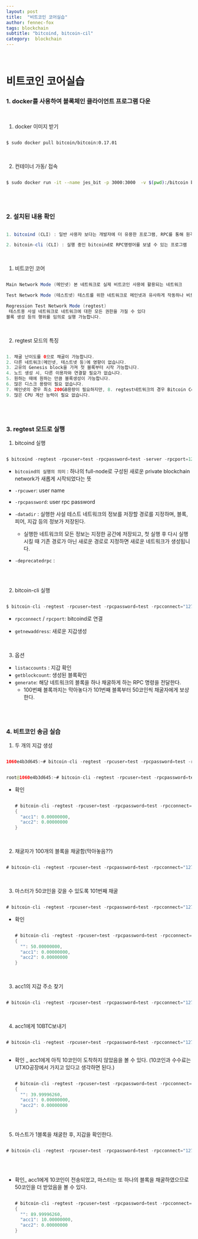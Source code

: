 ```yaml
---
layout: post
title:  "비트코인 코어실습"
author: fennec-fox
tags: blockchain
subtitle: "bitcoind, bitcoin-cil"
category:  blockchain
---
```


<br>

# 비트코인 코어실습

### 1. docker를 사용하여 블록체인 클라이언트 프로그램 다운

<br>

1) docker 이미지 받기

```bash

$ sudo docker pull bitcoin/bitcoin:0.17.01 

```

<br>

2) 컨테이너 가동/ 접속

```bash

$ sudo docker run -it --name jes_bit -p 3000:3000  -v $(pwd):/bitcoin bitcoin/bitcoin:0.17.01 bash 

```

<br>

<br>

### 2. 설치된 내용 확인

```java

1. bitcoind (CLI) : 일반 사용자 보다는 개발자에 더 유용한 프로그램, RPC를 통해 원격 제어할 수 있는 full-node기능

2. bitcoin-cli (CLI) : 실행 중인 bitcoind로 RPC명령어를 보낼 수 있는 프로그램

```

<br>

1) 비트코인 코어

```java

Main Network Mode (메인넷) 본 네트워크로 실제 비트코인 사용에 활용되는 네트워크

Test Network Mode (테스트넷) 테스트를 위한 네트워크로 메인넷과 유사하게 작동하나 비트코인에 화폐적 가치가 없음

Regression Test Network Mode (regtest)
 테스트용 사설 네트워크로 네트워크에 대한 모든 권한을 가질 수 있다
블록 생성 등의 행위를 임의로 실행 가능합니다.

```

<br>

2) regtest 모드의 특징

```java

1. 채굴 난이도를 0으로 채굴이 가능합니다.
2. 다른 네트워크(메인넷, 테스트넷 등)에 영향이 없습니다.
3. 고유의 Genesis block을 가져 첫 블록부터 시작 가능합니다.
4. 노드 생성 시, 다른 이용자와 연결할 필요가 없습니다.
5. 원하는 때에 원하는 만큼 블록생성이 가능합니다.
6. 많은 디스크 용량이 필요 없습니다.
7. 메인넷의 경우 최소 200GB용량이 필요하지만, 8. regtest네트워크의 경우 Bitcoin Core를 설치하기 위한 17MB + 100블록당 2MB 만 필요합니다.
9. 많은 CPU 계산 능력이 필요 없습니다.

```

<br>

<br>

### 3. regtest 모드로 실행

1) bitcoind 실행

```java

$ bitcoind -regtest -rpcuser=test -rpcpassword=test -server -rpcport=12345 -datadir="$PWD/node1" -deprecatedrpc=accounts

```

- `bitcoind의 실행의 의미` : 하나의 full-node로 구성된 새로운 private blockchain network가 새롭게 시작되었다는 뜻
- `-rpcuwer`: user name
- `-rpcpassword`: user rpc password
- `-datadir` : 실행한 사설 테스트 네트워크의 정보를 저장할 경로를 지정하며, 블록, 피어, 지갑 등의 정보가 저장된다.
  - 실행한 네트워크의 모든 정보는 지정한 공간에 저장되고, 첫 실행 후 다시 실행시킬 때 기존 경로가 아닌 새로운 경로로 지정하면 새로운 네트워크가 생성됩니다.

- `-deprecatedrpc` : 

<br>

<br>

2) bitcoin-cli 실행

```java

$ bitcoin-cli -regtest -rpcuser=test -rpcpassword=test -rpcconnect="127.0.0.1" -rpcport=12345 -datadir="$PWD/node1" getnewaddress acc1 

```

- `rpcconnect`  / `rpcport`: bitcoind로 연결

- `getnewaddress`: 새로운 지갑생성

<br>

3) 옵션

- `listaccounts` : 지갑 확인
- `getblockcount`: 생성된 블록확인
- `generate`: 해당 네트워크의 블록을 하나 채굴하게 하는 RPC 명령을 전달한다. 
  - 100번째 블록까지는 막아놓다가 101번째 블록부터 50코인씩 채굴자에게 보상한다.

<br>

<br>

### 4. 비트코인 송금 실습

1) 두 개의 지갑 생성

```java

1060e4b3d645:~# bitcoin-cli -regtest -rpcuser=test -rpcpassword=test -rpcconnect="127.0.0.1" -rpcport=12345 -datadir="$PWD/node1" getnewaddress acc1 


root@1060e4b3d645:~# bitcoin-cli -regtest -rpcuser=test -rpcpassword=test -rpcconnect="127.0.0.1" -rpcport=12345  -datadir="$PWD/node1" getnewaddress acc2 

```

- 확인

  ```java
  
  # bitcoin-cli -regtest -rpcuser=test -rpcpassword=test -rpcconnect="127.0.0.1" -rpcport=12345   -datadir="$PWD/node1"  listaccounts
  {
    "acc1": 0.00000000,
    "acc2": 0.00000000
  }
  
  ```

<br>

2) 채굴자가 100개의 블록을 채굴함(막아놓음??)

```java

# bitcoin-cli -regtest -rpcuser=test -rpcpassword=test -rpcconnect="127.0.0.1" -rpcport=12345   -datadir="$PWD/node1" generate 100

```

<br>

3) 마스터가 50코인을 갖을 수 있도록 101번째 채굴

```java

# bitcoin-cli -regtest -rpcuser=test -rpcpassword=test -rpcconnect="127.0.0.1" -rpcport=12345   -datadir="$PWD/node1" generate 1

```

- 확인

  ```java
  
  # bitcoin-cli -regtest -rpcuser=test -rpcpassword=test -rpcconnect="127.0.0.1" -rpcport=12345  -datadir="$PWD/node1"  listaccounts
  {
    "": 50.00000000,
    "acc1": 0.00000000,
    "acc2": 0.00000000
  }
  
  ```

<br>

3) acc1의 지갑 주소 찾기

```java

# bitcoin-cli -regtest -rpcuser=test -rpcpassword=test -rpcconnect="127.0.0.1" -rpcport=12345  -datadir="$PWD/node1" getaccountaddress acc1

```

<br>

4) acc1에게 10BTC보내기

```java

# bitcoin-cli -regtest -rpcuser=test -rpcpassword=test -rpcconnect="127.0.0.1" -rpcport=12345  -datadir="$PWD/node1" sendtoaddress 2MuhxtdmKb19H6tJ4C2W38gNkxtgFujzYuw 10
   
```

- 확인 _ acc1에게 아직 10코인이 도착하지 않았음을 볼 수 있다. (10코인과 수수료는 UTXO공장에서 가지고 있다고 생각하면 된다.)

  ```java
  
  # bitcoin-cli -regtest -rpcuser=test -rpcpassword=test -rpcconnect="127.0.0.1" -rpcport=12345  -datadir="$PWD/node1"  listaccounts
  {
    "": 39.99996260,
    "acc1": 0.00000000,
    "acc2": 0.00000000
  }
  
  ```

<br>

5) 마스트가 1블록을 채굴한 후, 지갑을 확인한다.

```java

# bitcoin-cli -regtest -rpcuser=test -rpcpassword=test -rpcconnect="127.0.0.1" -rpcport=12345  -datadir="$PWD/node1"  generate  1
    
```

<br>

- 확인_ acc1에게 10코인이 전송되었고, 마스터는 또 하나의 블록을 채굴하였으므로 50코인을 더 받았음을 볼 수 있다. 

  ```java
  
  # bitcoin-cli -regtest -rpcuser=test -rpcpassword=test -rpcconnect="127.0.0.1" -rpcport=12345  -datadir="$PWD/node1"  listaccounts
  {
    "": 89.99996260,
    "acc1": 10.00000000,
    "acc2": 0.00000000
  }
  
  ```

<br>

